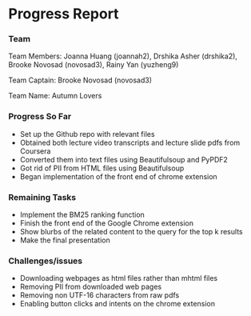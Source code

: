 # Progress Report 

### Team

Team Members: Joanna Huang (joannah2), Drshika Asher (drshika2), Brooke Novosad (novosad3), Rainy Yan (yuzheng9)

Team Captain: Brooke Novosad (novosad3)

Team Name: Autumn Lovers

### Progress So Far
- Set up the Github repo with relevant files
- Obtained both lecture video transcripts and lecture slide pdfs from Coursera
- Converted them into text files using Beautifulsoup and PyPDF2
- Got rid of PII from HTML files using Beautifulsoup
- Began implementation of the front end of chrome extension

### Remaining Tasks
- Implement the BM25 ranking function
- Finish the front end of the Google Chrome extension
- Show blurbs of the related content to the query for the top k results 
- Make the final presentation

### Challenges/issues
- Downloading webpages as html files rather than mhtml files
- Removing PII from downloaded web pages
- Removing non UTF-16 characters from raw pdfs
- Enabling button clicks and intents on the chrome extension



